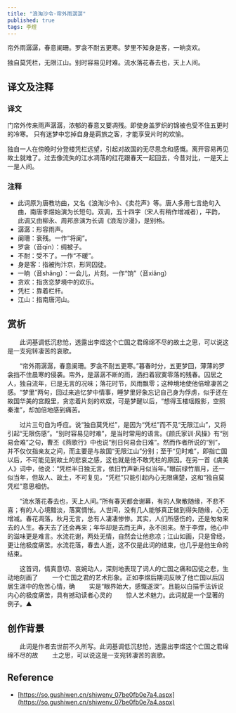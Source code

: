 ```yaml
---
title: "浪淘沙令·帘外雨潺潺"
published: true
tags: 李煜
---
```


帘外雨潺潺，春意阑珊。罗衾不耐五更寒。梦里不知身是客，一晌贪欢。

独自莫凭栏，无限江山。别时容易见时难。流水落花春去也，天上人间。

## 译文及注释

### 译文

门帘外传来雨声潺潺，浓郁的春意又要凋残。即使身盖罗织的锦被也受不住五更时的冷寒。
只有迷梦中忘掉自身是羁旅之客，才能享受片时的欢愉。

独自一人在傍晚时分登楼凭栏远望，引起对故国的无尽思念和感慨。离开容易再见故土就难了。过去像流失的江水凋落的红花跟春天一起回去，今昔对比，一是天上一是人间。

### 注释

- 此词原为唐教坊曲，又名《浪淘沙令》、《卖花声》等。唐人多用七言绝句入曲，南唐李煜始演为长短句。双调，五十四字（宋人有稍作增减者），平韵，此调又由柳永、周邦彦演为长调《浪淘沙漫》，是别格。
- 潺潺：形容雨声。
- 阑珊：衰残。一作“将阑”。
- 罗衾（音qīn）：绸被子。
- 不耐：受不了。一作“不暖”。
- 身是客：指被拘汴京，形同囚徒。
- 一晌（音shǎng）：一会儿，片刻。一作“饷”（音xiǎng）
- 贪欢：指贪恋梦境中的欢乐。
- 凭栏：靠着栏杆。
- 江山：指南唐河山。

## 赏析

　　此词基调低沉悲怆，透露出李煜这个亡国之君绵绵不尽的故土之思，可以说这是一支宛转凄苦的哀歌。

　　“帘外雨潺潺，春意阑珊。罗衾不耐五更寒。”暮春时分，五更梦回，薄薄的罗衾挡不住晨寒的侵袭。帘外，是潺潺不断的雨，洒扫着寂寞零落的残春。囚居之人，独自流年，已是无言的况味；落花时节，风雨飘零；这种境地使他倍增凄苦之感。“梦里”两句，回过来追忆梦中情事，睡梦里好象忘记自己身为俘虏，似乎还在故国华美的宫殿里，贪恋着片刻的欢娱，可是梦醒以后，“想得玉楼瑶殿影，空照秦淮”，却加倍地感到痛苦。

　　过片三句自为呼应。说“独自莫凭栏”，是因为“凭栏”而不见“无限江山”，又将引起“无限伤感”。“别时容易见时难”，是当时常用的语言。《颜氏家训·风操》有“别易会难”之句，曹丕《燕歌行》中也说“别日何易会日难”。然而作者所说的“别”，并不仅仅指亲友之间，而主要是与故国“无限江山”分别；至于“见时难”，即指亡国以后，不可能见到故土的悲哀之感，这也就是他不敢凭栏的原因。在另一首《虞美人》词中，他说：“凭栏半日独无言，依旧竹声新月似当年。”眼前绿竹眉月，还一似当年，但故人、故土，不可复见，“凭栏”只能引起内心无限痛楚，这和“独自莫凭栏”意思相仿。

　　“流水落花春去也，天上人间。”所有春天都会谢幕，有的人聚散随缘，不悲不喜；有的人心境黯淡，落寞惆怅。人世间，没有几人能够真正做到得失随缘，心无增减。春花凋落，秋月无言，总有人凄凄惨惨。其实，人们所感伤的，还是匆匆来去的人生。春天去了还会再来；年华却是去而无声，永不回来。至于李煜，他心中的滋味更是难言。水流花谢，两处无情，自然会让他悲凉；江山如画，只是曾经，更让他极度痛苦。水流花落，春去人逝，这不仅是此词的结束，也几乎是他生命的结束。

　　这首词，情真意切、哀婉动人，深刻地表现了词人的亡国之痛和囚徒之悲，生动地刻画了
　　一个亡国之君的艺术形象。正如李煜后期词反映了他亡国以后囚居生涯中的危苦心情，确
　　实是“眼界始大，感慨遂深”。且能以白描手法诉说内心的极度痛苦，具有撼动读者心灵的
　　惊人艺术魅力。此词就是一个显著的例子。▲

## 创作背景

　　此词是作者去世前不久所写。此词基调低沉悲怆，透露出李煜这个亡国之君绵绵不尽的故
　　土之思，可以说这是一支宛转凄苦的哀歌。

## Reference

- [https://so.gushiwen.cn/shiwenv_07be0fb0e7a4.aspx](https://so.gushiwen.cn/shiwenv_07be0fb0e7a4.aspx)